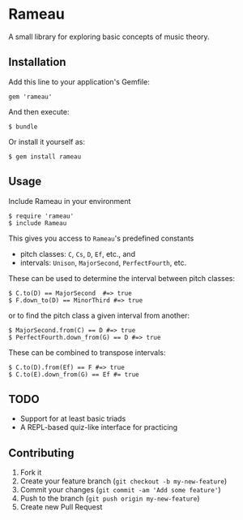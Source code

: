 # Rameau

A small library for exploring basic concepts of music theory.

## Installation

Add this line to your application's Gemfile:

    gem 'rameau'

And then execute:

    $ bundle

Or install it yourself as:

    $ gem install rameau

## Usage

Include Rameau in your environment

    $ require 'rameau'
    $ include Rameau

This gives you access to `Rameau`'s predefined constants

* pitch classes: `C`, `Cs`, `D`, `Ef`, etc., and  
* intervals: `Unison`, `MajorSecond`, `PerfectFourth`, etc.

These can be used to determine the interval between pitch classes:

    $ C.to(D) == MajorSecond  #=> true
    $ F.down_to(D) == MinorThird #=> true

or to find the pitch class a given interval from another:

    $ MajorSecond.from(C) == D #=> true
    $ PerfectFourth.down_from(G) == D #=> true

These can be combined to transpose intervals:

    $ C.to(D).from(Ef) == F #=> true
    $ C.to(E).down_from(G) == Ef #= true

## TODO

* Support for at least basic triads
* A REPL-based quiz-like interface for practicing

## Contributing

1. Fork it
2. Create your feature branch (`git checkout -b my-new-feature`)
3. Commit your changes (`git commit -am 'Add some feature'`)
4. Push to the branch (`git push origin my-new-feature`)
5. Create new Pull Request

